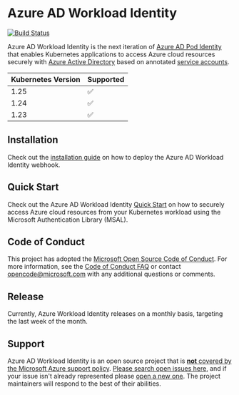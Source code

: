 # Azure AD Workload Identity

[![Build Status][14]][13]

Azure AD Workload Identity is the next iteration of [Azure AD Pod Identity][1] that enables Kubernetes applications to access Azure cloud resources securely with [Azure Active Directory][2] based on annotated [service accounts][3].

| Kubernetes Version | Supported |
| ------------------ | --------- |
| 1.25               | ✅         |
| 1.24               | ✅         |
| 1.23               | ✅         |

## Installation

Check out the [installation guide][12] on how to deploy the Azure AD Workload Identity webhook.

## Quick Start

Check out the Azure AD Workload Identity [Quick Start][4] on how to securely access Azure cloud resources from your Kubernetes workload using the Microsoft Authentication Library (MSAL).

## Code of Conduct

This project has adopted the [Microsoft Open Source Code of Conduct][17]. For more information, see the [Code of Conduct FAQ][18] or contact [opencode@microsoft.com][19] with any additional questions or comments.

## Release

Currently, Azure Workload Identity releases on a monthly basis, targeting the last week of the month.

## Support

Azure AD Workload Identity is an open source project that is [**not** covered by the Microsoft Azure support policy][20]. [Please search open issues here][21], and if your issue isn't already represented please [open a new one][22]. The project maintainers will respond to the best of their abilities.

<!-- - Ensure backward compatibility when upgrading from [AAD Pod Identity](https://github.com/Azure/aad-pod-identity). -->

[1]: https://github.com/Azure/aad-pod-identity
[2]: https://azure.microsoft.com/en-us/services/active-directory/
[3]: https://kubernetes.io/docs/tasks/configure-pod-container/configure-service-account/
[4]: https://azure.github.io/azure-workload-identity/docs/quick-start.html
[5]: https://azure.github.io/azure-workload-identity/docs/installation/mutating-admission-webhook.html
[8]: https://azure.github.io/aad-pod-identity/docs/getting-started/role-assignment/
[9]: https://docs.microsoft.com/en-us/azure/virtual-machines/windows/instance-metadata-service?tabs=windows
[10]: https://kubernetes.io/docs/concepts/extend-kubernetes/api-extension/custom-resources/#customresourcedefinitions
[11]: https://kubernetes.io/docs/tasks/configure-pod-container/configure-service-account/#service-account-token-volume-projection
[12]: https://azure.github.io/azure-workload-identity/docs/installation.html
[13]: https://dev.azure.com/AzureContainerUpstream/Azure%20Workload%20Identity/_build/latest?definitionId=365&branchName=main
[14]: https://dev.azure.com/AzureContainerUpstream/Azure%20Workload%20Identity/_apis/build/status/Azure%20Workload%20Identity%20Nightly?branchName=main
[15]: https://azure.github.io/azure-workload-identity/docs/known-issues.html#permission-denied-when-reading-the-projected-service-account-token-file
[17]: https://opensource.microsoft.com/codeofconduct/
[18]: https://opensource.microsoft.com/codeofconduct/faq
[19]: mailto:opencode@microsoft.com
[20]: https://support.microsoft.com/en-us/help/2941892/support-for-linux-and-open-source-technology-in-azure
[21]: https://github.com/Azure/azure-workload-identity/issues
[22]: https://github.com/Azure/azure-workload-identity/issues/new/choose
